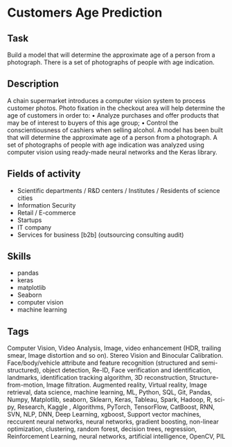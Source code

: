 # Customers Age Prediction

## Task
Build a model that will determine the approximate age of a person from a photograph. There is a set of photographs of people with age indication.

## Description
A chain supermarket introduces a computer vision system to process customer photos. Photo fixation in the checkout area will help determine the age of customers in order to:
• Analyze purchases and offer products that may be of interest to buyers of this age group;
• Control the conscientiousness of cashiers when selling alcohol.
A model has been built that will determine the approximate age of a person from a photograph.
A set of photographs of people with age indication was analyzed using computer vision using ready-made neural networks and the Keras library.

## Fields of activity

* Scientific departments / R&D centers / Institutes / Residents of science cities
* Information Security
* Retail / E-commerce
* Startups
* IT company
* Services for business [b2b] (outsourcing consulting audit)

## Skills

* pandas
* keras
* matplotlib
* Seaborn
* computer vision
* machine learning

## Tags

Computer Vision, Video Analysis, Image, video enhancement (HDR, trailing smear, Image distortion and so on). Stereo Vision and Binocular Calibration. Face/body/vehicle attribute and feature recognition (structured and semi-structured), object detection, Re-ID, Face verification and identification, landmarks, identification tracking algorithm, 3D reconstruction, Structure-from-motion, Image filtration. Augmented reality, Virtual reality, Image retrieval, data science, machine learning, ML, Python, SQL, Git, Pandas, Numpy, Matplotlib, seaborn, Sklearn, Keras, Tableau, Spark, Hadoop, R, sci-py, Research, Kaggle , Algorithms, PyTorch, TensorFlow, CatBoost, RNN, SVN, NLP, DNN, Deep Learning, xgboost, Support vector machines, reccurent neural networks, neural networks, gradient boosting, non-linear optimization, clustering, random forest, decision trees, regression, Reinforcement Learning, neural networks, artificial intelligence, OpenCV, PIL

